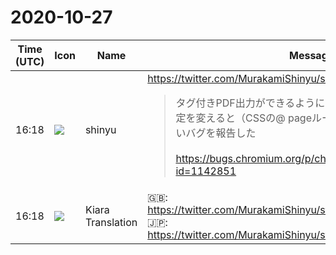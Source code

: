 # 2020-10-27

|Time (UTC)|Icon|Name|Message|
|---|---|---|---|
|16:18|![](https://avatars.slack-edge.com/2018-04-27/354445776386_e258f5ed5ba887b08668_72.jpg)|shinyu|<https://twitter.com/MurakamiShinyu/status/1321118946536214528><br><blockquote>タグ付きPDF出力ができるようになったはずのChromeで、印刷設定を変えると（CSSの@ pageルールでも）タグ付きPDFにならないバグを報告した<br><br><https://bugs.chromium.org/p/chromium/issues/detail?id=1142851></blockquote>|
|16:18|![](https://avatars.slack-edge.com/2019-08-21/732685848020_f3f20736795184660348_72.png)|Kiara Translation|🇬🇧: <https://twitter.com/MurakamiShinyu/status/1321118946536214528><br>🇯🇵: <https://twitter.com/MurakamiShinyu/status/1321118946536214528>|
